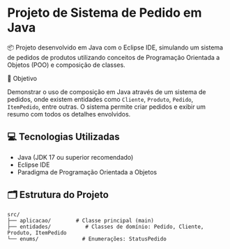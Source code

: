 # Projeto de Sistema de Pedido em Java

📦 Projeto desenvolvido em Java com o Eclipse IDE, simulando um sistema de pedidos de produtos utilizando conceitos de Programação Orientada a Objetos (POO) e composição de classes.

🧠 Objetivo

Demonstrar o uso de composição em Java através de um sistema de pedidos, onde existem entidades como `Cliente`, `Produto`, `Pedido`, `ItemPedido`, entre outras. 
O sistema permite criar pedidos e exibir um resumo com todos os detalhes envolvidos.

## 💻 Tecnologias Utilizadas

- Java (JDK 17 ou superior recomendado)
- Eclipse IDE
- Paradigma de Programação Orientada a Objetos

## 🗂️ Estrutura do Projeto

```text
src/
├── aplicacao/        # Classe principal (main)
├── entidades/           # Classes de domínio: Pedido, Cliente, Produto, ItemPedido
└── enums/              # Enumerações: StatusPedido
